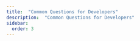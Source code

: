 ```yaml
---
title:  "Common Questions for Developers"
description:  "Common Questions for Developers"
sidebar:
  order: 3
---
```

